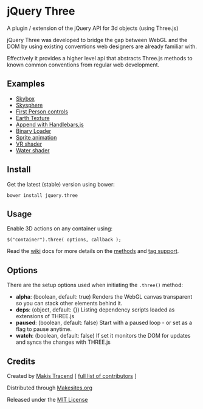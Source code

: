 # jQuery Three

A plugin / extension of the jQuery API for 3d objects (using Three.js)

jQuery Three was developed to bridge the gap between WebGL and the DOM by using existing conventions web designers are already familiar with.

Effectively it provides a higher level api that abstracts Three.js methods to known common conventions from regular web development.


## Examples

* [Skybox](http://makesites.org/jquery-three/examples/skybox.html)
* [Skysphere](http://makesites.org/jquery-three/examples/skysphere.html)
* [First Person controls](http://makesites.org/jquery-three/examples/fps.html)
* [Earth Texture](http://makesites.org/jquery-three/examples/earth.html)
* [Append with Handlebars,js](http://makesites.org/jquery-three/examples/handlebars.html)
* [Binary Loader](http://makesites.org/jquery-three/examples/binary.html)
* [Sprite animation](http://makesites.org/jquery-three/examples/sprite.html)
* [VR shader](http://makesites.org/jquery-three/examples/vr.html)
* [Water shader](http://makesites.org/jquery-three/examples/water.html)


## Install

Get the latest (stable) version using bower:
```
bower install jquery.three
```

## Usage

Enable 3D actions on any container using:

```
$("container").three( options, callback );
```

Read the [wiki](https://github.com/makesites/jquery-three/wiki) docs for more details on the [methods](https://github.com/makesites/jquery-three/wiki/Methods) and [tag support](https://github.com/makesites/jquery-three/wiki/Tags).


## Options

There are the setup options used when initiating the ```.three()``` method:

* **alpha**: (boolean, default: true) Renders the WebGL canvas transparent so you can stack other elements behind it.
* **deps**: (object, default: {}) Listing dependency scripts loaded as extensions of THREE.js
* **paused**: (boolean, default: false) Start with a paused loop - or set as a flag to pause anytime.
* **watch**: (boolean, default: false) If set it monitors the DOM for updates and syncs the changes with THREE.js


## Credits

Created by [Makis Tracend](http://github.com/tracend) [ [full list of contributors](https://github.com/makesites/jquery-three/graphs/contributors) ]

Distributed through [Makesites.org](http://makesites.org)

Released under the [MIT License](http://makesites.org/licenses/MIT)
